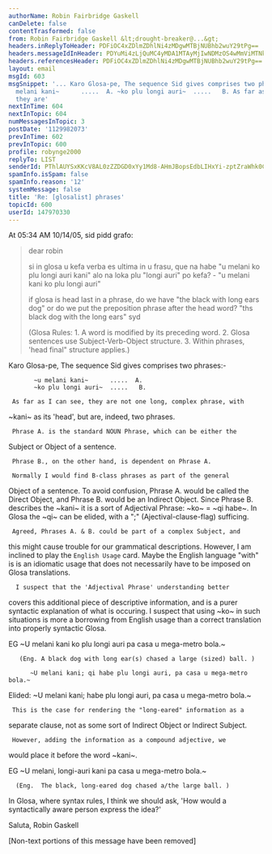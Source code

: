 ```yaml
---
authorName: Robin Fairbridge Gaskell
canDelete: false
contentTrasformed: false
from: Robin Fairbridge Gaskell &lt;drought-breaker@...&gt;
headers.inReplyToHeader: PDFiOC4xZDlmZDhlNi4zMDgwMTBjNUBhb2wuY29tPg==
headers.messageIdInHeader: PDYuMi4zLjQuMC4yMDA1MTAyMjIwNDMzOS4wMmViMTNkMEBwby5wYWNpZmljLm5ldC5hdT4=
headers.referencesHeader: PDFiOC4xZDlmZDhlNi4zMDgwMTBjNUBhb2wuY29tPg==
layout: email
msgId: 603
msgSnippet: '... Karo Glosa-pe, The sequence Sid gives comprises two phrases:- ~u
  melani kani~      .....  A. ~ko plu longi auri~  .....   B. As far as I can see,
  they are'
nextInTime: 604
nextInTopic: 604
numMessagesInTopic: 3
postDate: '1129982073'
prevInTime: 602
prevInTopic: 600
profile: robynge2000
replyTo: LIST
senderId: PThlAUYSxKKcV8AL0zZZDGD0xYy1Md8-AHmJBopsEdbLIHxYi-zptZraWhk0CG-RRc7sf3efISAbAoYrl8V0H33E6-N7twO7-AmAYLJjg1UAVvoIq2wVmeFollha1tZX
spamInfo.isSpam: false
spamInfo.reason: '12'
systemMessage: false
title: 'Re: [glosalist] phrases'
topicId: 600
userId: 147970330
---
```


At 05:34 AM 10/14/05, sid pidd grafo:

>dear robin
>
>si in glosa u kefa verba es ultima in u frasu, que na habe "u melani ko plu
>longi auri kani" alo na loka plu "longi auri" po kefa? - "u melani 
>kani ko plu longi
>auri"
>
>if glosa is head last in a phrase, do we have "the black with long ears dog"
>or do we put the preposition phrase after the head word? "ths black dog with
>the long ears"
>syd
>
>(Glosa Rules:
>      1. A word is modified by its preceding word.
>      2. Glosa sentences use Subject-Verb-Object structure.
>      3. Within phrases, 'head final" structure applies.)

Karo Glosa-pe,
    The sequence Sid gives comprises two phrases:-

           ~u melani kani~      .....  A.
           ~ko plu longi auri~  .....   B.

     As far as I can see, they are not one long, complex phrase, with 
~kani~ as
its 'head', but are, indeed, two phrases.

     Phrase A. is the standard NOUN Phrase, which can be either the 
Subject or Object of a sentence.

     Phrase B., on the other hand, is dependent on Phrase A.

     Normally I would find B-class phrases as part of the general 
Object of a sentence.  To avoid confusion, Phrase A. would be called 
the Direct Object, and  Phrase B. would be an Indirect Object.
     Since Phrase B. describes the ~kani~ it is a sort of Adjectival 
Phrase: ~ko~  = ~qi habe~.  In Glosa the ~qi~ can be elided, with a 
";" (Ajectival-clause-flag) sufficing.

     Agreed, Phrases A. & B. could be part of a complex Subject, and 
this might cause trouble for our grammatical descriptions.  However, 
I am inclined to play the ```English Usage``` card.  Maybe the 
English language "with" is is an idiomatic usage that does not 
necessarily have to be imposed on Glosa translations.

      I suspect that the 'Adjectival Phrase' understanding better 
covers this additional piece of descriptive information, and is a 
purer syntactic explanation of what is occuring.  I suspect that 
using ~ko~ in such situations is more a borrowing from English usage 
than a correct translation into properly syntactic Glosa.

   EG   ~U melani kani ko plu longi auri pa casa u mega-metro bola.~

       (Eng. A black dog with long ear(s) chased a large (sized) ball. )

          ~U melani kani; qi habe plu longi auri, pa casa u mega-metro bola.~

  Elided:  ~U melani kani; habe plu longi auri, pa casa u mega-metro bola.~

     This is the case for rendering the "long-eared" information as a 
separate clause, not as some sort of Indirect Object or Indirect Subject.

     However, adding the information as a compound adjective, we 
would place it before the word ~kani~.

   EG  ~U melani, longi-auri kani pa casa u mega-metro bola.~

      (Eng.  The black, long-eared dog chased a/the large ball. )

In Glosa, where syntax rules, I think we should ask, 'How would a 
syntactically aware person express the idea?'

Saluta,
Robin Gaskell 

[Non-text portions of this message have been removed]


